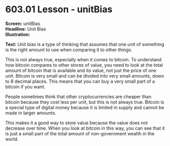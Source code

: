# 603.01 Lesson - unitBias

**Screen:** unitBias\
**Headline:** Unit Bias\
**Illustration:**

**Text:** Unit bias is a type of thinking that assumes that one unit of something is the right amount to use when comparing it to other things.&#x20;

This is not always true, especially when it comes to bitcoin. To understand how bitcoin compares to other stores of value, you need to look at the total amount of bitcoin that is available and its value, not just the price of one unit. Bitcoin is very small and can be divided into very small amounts, down to 8 decimal places. This means that you can buy a very small part of a bitcoin if you want.&#x20;

People sometimes think that other cryptocurrencies are cheaper than bitcoin because they cost less per unit, but this is not always true. Bitcoin is a special type of digital money because it is limited in supply and cannot be made in larger amounts.&#x20;

This makes it a good way to store value because the value does not decrease over time. When you look at bitcoin in this way, you can see that it is just a small part of the total amount of non-government wealth in the world.

